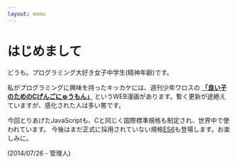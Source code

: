 ```yaml
---
layout: memo
---
```


# はじめまして

どうも。プログラミング大好き女子中学生(精神年齢)です。

私がプログラミングに興味を持ったキッカケには、週刊少年ワロスの
**[「良い子のためのCげんごにゅうもん」](http://books.vipdoor.info/comic/ww4201)**
というWEB漫画があります。暫く更新が途絶えていますが、感化された人は多い筈です。

今回とりあげたJavaScriptも、Cと同じく国際標準規格も制定され、世界中で使われています。
今後はまだ正式に採用されていない規格[ES6](http://people.mozilla.org/~jorendorff/es6-draft.html)も登場します。お楽しみに。

(2014/07/26 - 管理人)
